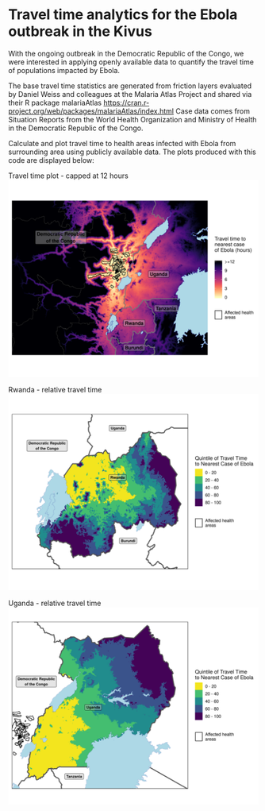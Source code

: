 # Travel time analytics for the Ebola outbreak in the Kivus

With the ongoing outbreak in the Democratic Republic of the Congo, we were interested in applying openly available data to quantify the
travel time of populations impacted by Ebola.

The base travel time statistics are generated from friction layers evaluated by Daniel Weiss and colleagues at the Malaria Atlas Project
and shared via their R package malariaAtlas https://cran.r-project.org/web/packages/malariaAtlas/index.html
Case data comes from Situation Reports from the World Health Organization and Ministry of Health in the Democratic Republic of the Congo.

Calculate and plot travel time to health areas infected with Ebola from surrounding area using publicly available data.
The plots produced with this code are displayed below:

Travel time plot - capped at 12 hours
![alt text](Outputs/trav_time_plot.png)

Rwanda - relative travel time
![alt text](Outputs/rwanda_map.png)

Uganda - relative travel time
![alt text](Outputs/uganda_map.png)
